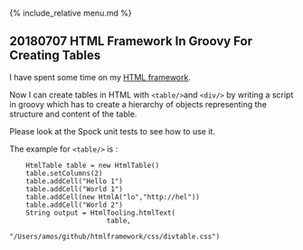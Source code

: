 {% include_relative menu.md %}

## 20180707 HTML Framework In Groovy For Creating Tables

I have spent some time on my [HTML framework](https://github.com/andrerolfs/htmlframework).

Now I can create tables in HTML with `<table/>`and `<div/>` by writing a script in groovy which has to  create a
hierarchy of objects representing the structure and content of the table.

Please look at the Spock unit tests to see how to use it.

The example for `<table/>` is :

```
    HtmlTable table = new HtmlTable()
    table.setColumns(2)
    table.addCell("Hello 1")
    table.addCell("World 1")
    table.addCell(new HtmlA("lo","http://hel"))
    table.addCell("World 2")
    String output = HtmlTooling.htmlText(
                        table,
                        "/Users/amos/github/htmlframework/css/divtable.css")
```
